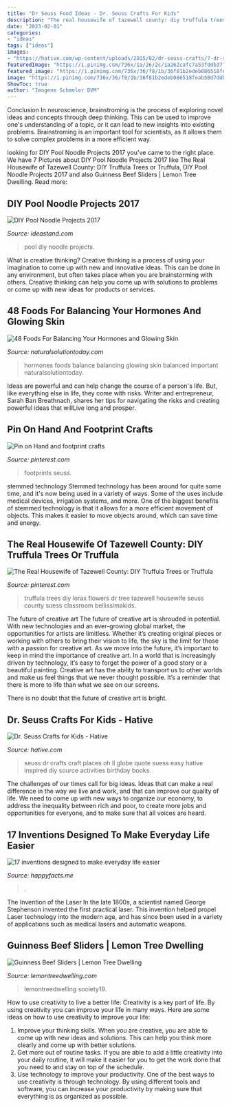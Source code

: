 ```yaml
---
title: "Dr Seuss Food Ideas - Dr. Seuss Crafts For Kids"
description: "The real housewife of tazewell county: diy truffula trees or truffula"
date: "2023-02-01"
categories:
- "ideas"
tags: ["ideas"]
images:
- "https://hative.com/wp-content/uploads/2015/02/dr-seuss-crafts/7-dr-seuss-crafts.jpg"
featuredImage: "https://i.pinimg.com/736x/1a/26/2c/1a262cafc7a53fddb37f89cd68ebae2b--footprint-crafts-footprints.jpg"
featured_image: "https://i.pinimg.com/736x/36/f8/1b/36f81b2edeb086518feab50d7ddbf108--classroom-organization-organization-ideas.jpg"
image: "https://i.pinimg.com/736x/36/f8/1b/36f81b2edeb086518feab50d7ddbf108--classroom-organization-organization-ideas.jpg"
ShowToc: true
author: "Imogene Schmeler DVM"
---
```



Conclusion
In neuroscience, brainstroming is the process of exploring novel ideas and concepts through deep thinking. This can be used to improve one's understanding of a topic, or it can lead to new insights into existing problems. Brainstroming is an important tool for scientists, as it allows them to solve complex problems in a more efficient way.

	

		
looking for DIY Pool Noodle Projects 2017 you've came to the right place. We have 7 Pictures about DIY Pool Noodle Projects 2017 like The Real Housewife of Tazewell County: DIY Truffula Trees or Truffula, DIY Pool Noodle Projects 2017 and also Guinness Beef Sliders | Lemon Tree Dwelling. Read more:
		
    
## DIY Pool Noodle Projects 2017

<img loading=lazy src="http://ideastand.com/wp-content/uploads/2015/10/2-diy-pool-noodle-projects.jpg" onerror="this.onerror=null;this.src='https://tse1.mm.bing.net/th?id=OIP.Rz_MzfZOWK_1caXLs-otaAHaLG&amp;pid=15.1';" alt="DIY Pool Noodle Projects 2017">

_Source: ideastand.com_

>pool diy noodle projects. 

	

What is creative thinking?
Creative thinking is a process of using your imagination to come up with new and innovative ideas. This can be done in any environment, but often takes place when you are brainstorming with others. Creative thinking can help you come up with solutions to problems or come up with new ideas for products or services.

    
## 48 Foods For Balancing Your Hormones And Glowing Skin

<img loading=lazy src="https://naturalsolutiontoday.com/wp-content/uploads/48-balance-hormones-22820151274-1200x630.jpg" onerror="this.onerror=null;this.src='https://tse1.mm.bing.net/th?id=OIP.U4iDbHHhD18DUbSBxWtqKgHaD4&amp;pid=15.1';" alt="48 Foods For Balancing Your Hormones and Glowing Skin">

_Source: naturalsolutiontoday.com_

>hormones foods balance balancing glowing skin balanced important naturalsolutiontoday. 

	

Ideas are powerful and can help change the course of a person's life. But, like everything else in life, they come with risks. Writer and entrepreneur, Sarah Ban Breathnach, shares her tips for navigating the risks and creating powerful ideas that willLive long and prosper.

    
## Pin On Hand And Footprint Crafts

<img loading=lazy src="https://i.pinimg.com/736x/1a/26/2c/1a262cafc7a53fddb37f89cd68ebae2b--footprint-crafts-footprints.jpg" onerror="this.onerror=null;this.src='https://tse3.mm.bing.net/th?id=OIP.vgKhaVlMKYqFyjvRucB86gHaJ3&amp;pid=15.1';" alt="Pin on Hand and footprint crafts">

_Source: pinterest.com_

>footprints seuss. 

	

stemmed technology
Stemmed technology has been around for quite some time, and it's now being used in a variety of ways. Some of the uses include medical devices, irrigation systems, and more. One of the biggest benefits of stemmed technology is that it allows for a more efficient movement of objects. This makes it easier to move objects around, which can save time and energy.

    
## The Real Housewife Of Tazewell County: DIY Truffula Trees Or Truffula

<img loading=lazy src="https://i.pinimg.com/736x/36/f8/1b/36f81b2edeb086518feab50d7ddbf108--classroom-organization-organization-ideas.jpg" onerror="this.onerror=null;this.src='https://tse1.mm.bing.net/th?id=OIP.4rrj5CJ-qEG64kMoNKq6qQHaLH&amp;pid=15.1';" alt="The Real Housewife of Tazewell County: DIY Truffula Trees or Truffula">

_Source: pinterest.com_

>truffula trees diy lorax flowers dr tree tazewell housewife seuss county suess classroom bellissimakids. 

	

The future of creative art
The future of creative art is shrouded in potential. With new technologies and an ever-growing global market, the opportunities for artists are limitless. Whether it’s creating original pieces or working with others to bring their vision to life, the sky is the limit for those with a passion for creative art.
As we move into the future, it’s important to keep in mind the importance of creative art. In a world that is increasingly driven by technology, it’s easy to forget the power of a good story or a beautiful painting. Creative art has the ability to transport us to other worlds and make us feel things that we never thought possible. It’s a reminder that there is more to life than what we see on our screens.

There is no doubt that the future of creative art is bright.

    
## Dr. Seuss Crafts For Kids - Hative

<img loading=lazy src="https://hative.com/wp-content/uploads/2015/02/dr-seuss-crafts/7-dr-seuss-crafts.jpg" onerror="this.onerror=null;this.src='https://tse1.mm.bing.net/th?id=OIP.0nYHPeJhgy9OERJ3ovanRAHaLH&amp;pid=15.1';" alt="Dr. Seuss Crafts for Kids - Hative">

_Source: hative.com_

>seuss dr crafts craft places oh ll globe quote suess easy hative inspired diy source activities birthday books. 

	

The challenges of our times call for big ideas. Ideas that can make a real difference in the way we live and work, and that can improve our quality of life. We need to come up with new ways to organize our economy, to address the inequality between rich and poor, to create more jobs and opportunities for everyone, and to make sure that all voices are heard.

    
## 17 Inventions Designed To Make Everyday Life Easier

<img loading=lazy src="https://www.happyfacts.me/assets/img/004/177/originale/17-inventions-designed-make-everyday-life-easier.jpg" onerror="this.onerror=null;this.src='https://tse4.mm.bing.net/th?id=OIP.RBIddiLz5Yk2L3AGXPAP2gHaD2&amp;pid=15.1';" alt="17 inventions designed to make everyday life easier">

_Source: happyfacts.me_

>. 

	

The Invention of the Laser
In the late 1800s, a scientist named George Stephenson invented the first practical laser. This invention helped propel Laser technology into the modern age, and has since been used in a variety of applications such as medical lasers and automatic weapons.

    
## Guinness Beef Sliders | Lemon Tree Dwelling

<img loading=lazy src="https://www.lemontreedwelling.com/wp-content/uploads/2017/03/Guinness-Beef-Sliders-3-small.jpg" onerror="this.onerror=null;this.src='https://tse1.mm.bing.net/th?id=OIP.bUXx879M9CsKRxyikOn8ZgHaLH&amp;pid=15.1';" alt="Guinness Beef Sliders | Lemon Tree Dwelling">

_Source: lemontreedwelling.com_

>lemontreedwelling society19. 

	

How to use creativity to live a better life:
Creativity is a key part of life. By using creativity you can improve your life in many ways. Here are some ideas on how to use creativity to improve your life: 
1. Improve your thinking skills. When you are creative, you are able to come up with new ideas and solutions. This can help you think more clearly and come up with better solutions. 
2. Get more out of routine tasks. If you are able to add a little creativity into your daily routine, it will make it easier for you to get the work done that you need to and stay on top of the schedule. 
3. Use technology to improve your productivity. One of the best ways to use creativity is through technology. By using different tools and software, you can increase your productivity by making sure that everything is as organized as possible. 

